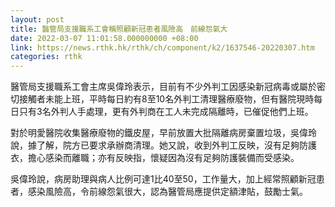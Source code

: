 ```yaml
---
layout: post
title: 醫管局支援職系工會稱照顧新冠患者風險高　前線怨氣大
date: 2022-03-07 11:01:58.000000000 +08:00
link: https://news.rthk.hk/rthk/ch/component/k2/1637546-20220307.htm
categories: rthk
---
```


醫管局支援職系工會主席吳偉玲表示，目前有不少外判工因感染新冠病毒或屬於密切接觸者未能上班，平時每日約有8至10名外判工清理醫療廢物，但有醫院現時每日只有3名外判人手處理，更有外判商在工人未完成隔離時，已催促他們上班。

對於明愛醫院收集醫療廢物的鐵皮屋，早前放置大批隔離病房棄置垃圾，吳偉玲說，據了解，院方已要求承辦商清理。她又說，收到外判工反映，沒有足夠防護衣，擔心感染而離職；亦有反映指，懷疑因為沒有足夠防護裝備而受感染。

吳偉玲說，病房助理與病人比例可達1比40至50，工作量大，加上經常照顧新冠患者，感染風險高，令前線怨氣很大，認為醫管局應提供定額津貼，鼓勵士氣。
